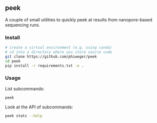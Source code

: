 ## peek

A couple of small utilities to quickly peek at results from nanopore-based sequencing runs.

### Install

```bash
# create a virtual environment (e.g. using conda)
# cd into a directory where you store source code
git clone https://github.com/phiweger/peek
cd peek 
pip install -r requirements.txt -e .
```

### Usage

List subcommands:

```bash
peek
```

Look at the API of subcommands:

```bash
peek stats --help
```
